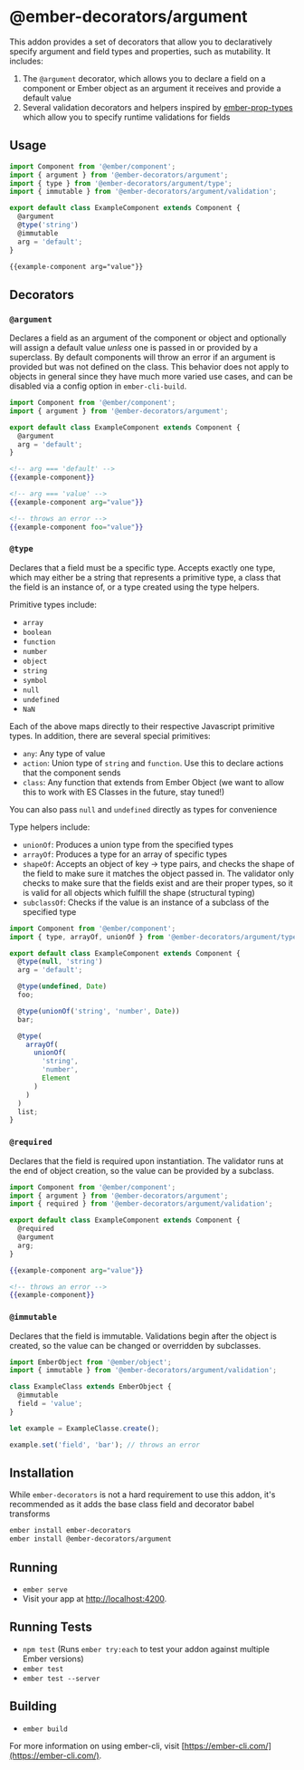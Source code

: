 # @ember-decorators/argument

This addon provides a set of decorators that allow you to declaratively specify argument and field
types and properties, such as mutability. It includes:

1. The `@argument` decorator, which allows you to declare a field on a component or Ember object
as an argument it receives and provide a default value
2. Several validation decorators and helpers inspired by [ember-prop-types](https://github.com/ciena-blueplanet/ember-prop-types)
which allow you to specify runtime validations for fields

## Usage

```js
import Component from '@ember/component';
import { argument } from '@ember-decorators/argument';
import { type } from '@ember-decorators/argument/type';
import { immutable } from '@ember-decorators/argument/validation';

export default class ExampleComponent extends Component {
  @argument
  @type('string')
  @immutable
  arg = 'default';
}
```

```html
{{example-component arg="value"}}
```

## Decorators

### `@argument`

Declares a field as an argument of the component or object and optionally will assign a default
value _unless_ one is passed in or provided by a superclass. By default components will throw
an error if an argument is provided but was not defined on the class. This behavior does not
apply to objects in general since they have much more varied use cases, and can be disabled via
a config option in `ember-cli-build`.

```js
import Component from '@ember/component';
import { argument } from '@ember-decorators/argument';

export default class ExampleComponent extends Component {
  @argument
  arg = 'default';
}
```

```handlebars
<!-- arg === 'default' -->
{{example-component}}

<!-- arg === 'value' -->
{{example-component arg="value"}}

<!-- throws an error -->
{{example-component foo="value"}}
```

### `@type`

Declares that a field must be a specific type. Accepts exactly one type, which may either be a
string that represents a primitive type, a class that the field is an instance of, or a type created
using the type helpers.

Primitive types include:

* `array`
* `boolean`
* `function`
* `number`
* `object`
* `string`
* `symbol`
* `null`
* `undefined`
* `NaN`

Each of the above maps directly to their respective Javascript primitive types. In addition, there are
several special primitives:

* `any`: Any type of value
* `action`: Union type of `string` and `function`. Use this to declare actions that the component sends
* `class`: Any function that extends from Ember Object (we want to allow this to work with ES Classes in the future, stay tuned!)

You can also pass `null` and `undefined` directly as types for convenience

Type helpers include:

* `unionOf`: Produces a union type from the specified types
* `arrayOf`: Produces a type for an array of specific types
* `shapeOf`: Accepts an object of key -> type pairs, and checks the shape of the field to make sure it
matches the object passed in. The validator only checks to make sure that the fields exist and are their
proper types, so it is valid for all objects which fulfill the shape (structural typing)
* `subclassOf`: Checks if the value is an instance of a subclass of the specified type

```js
import Component from '@ember/component';
import { type, arrayOf, unionOf } from '@ember-decorators/argument/type';

export default class ExampleComponent extends Component {
  @type(null, 'string')
  arg = 'default';

  @type(undefined, Date)
  foo;

  @type(unionOf('string', 'number', Date))
  bar;

  @type(
    arrayOf(
      unionOf(
        'string',
        'number',
        Element
      )
    )
  )
  list;
}
```

### `@required`

Declares that the field is required upon instantiation. The validator runs at the end of object creation,
so the value can be provided by a subclass.

```js
import Component from '@ember/component';
import { argument } from '@ember-decorators/argument';
import { required } from '@ember-decorators/argument/validation';

export default class ExampleComponent extends Component {
  @required
  @argument
  arg;
}
```

```handlebars
{{example-component arg="value"}}

<!-- throws an error -->
{{example-component}}
```

### `@immutable`

Declares that the field is immutable. Validations begin after the object is created, so the value can be
changed or overridden by subclasses.

```js
import EmberObject from '@ember/object';
import { immutable } from '@ember-decorators/argument/validation';

class ExampleClass extends EmberObject {
  @immutable
  field = 'value';
}

let example = ExampleClasse.create();

example.set('field', 'bar'); // throws an error
```

## Installation

While `ember-decorators` is not a hard requirement to use this addon, it's recommended as it adds the
base class field and decorator babel transforms

```bash
ember install ember-decorators
ember install @ember-decorators/argument
```

## Running

* `ember serve`
* Visit your app at [http://localhost:4200](http://localhost:4200).

## Running Tests

* `npm test` (Runs `ember try:each` to test your addon against multiple Ember versions)
* `ember test`
* `ember test --server`

## Building

* `ember build`

For more information on using ember-cli, visit [https://ember-cli.com/](https://ember-cli.com/).
